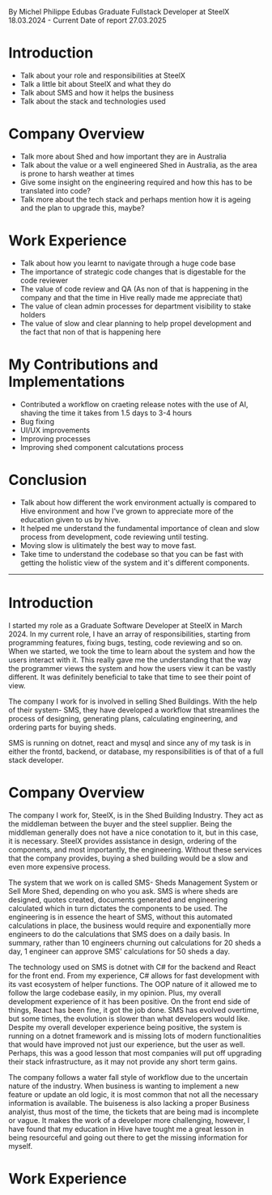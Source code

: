 By Michel Philippe Edubas
Graduate Fullstack Developer at SteelX 18.03.2024 - Current
Date of report 27.03.2025

# Introduction

- Talk about your role and responsibilities at SteelX
- Talk a little bit about SteelX and what they do
- Talk about SMS and how it helps the business
- Talk about the stack and technologies used

# Company Overview

- Talk more about Shed and how important they are in Australia
- Talk about the value or a well engineered Shed in Australia, as the area is prone to harsh weather at times
- Give some insight on the engineering required and how this has to be translated into code?
- Talk more about the tech stack and perhaps mention how it is ageing and the plan to upgrade this, maybe?

# Work Experience

- Talk about how you learnt to navigate through a huge code base
- The importance of strategic code changes that is digestable for the code reviewer
- The value of code review and QA (As non of that is happening in the company and that the time in Hive really made me appreciate that)
- The value of clean admin processes for department visibility to stake holders
- The value of slow and clear planning to help propel development and the fact that non of that is happening here

# My Contributions and Implementations

- Contributed a workflow on craeting release notes with the use of AI, shaving the time it takes from 1.5 days to 3-4 hours
- Bug fixing
- UI/UX improvements
- Improving processes
- Improving shed component calcutations process

# Conclusion

- Talk about how different the work environment actually is compared to Hive environment and how I've grown to appreciate more of the education given to us by hive.
- It helped me understand the fundamental importance of clean and slow process from development, code reviewing until testing.
- Moving slow is ulitimately the best way to move fast.
- Take time to understand the codebase so that you can be fast with getting the holistic view of the system and it's different components.

---

# Introduction

I started my role as a Graduate Software Developer at SteelX in March 2024. In my current role, I have an array of responsibilities, starting from programming features, fixing bugs, testing, code reviewing and so on. When we started, we took the time to learn about the system and how the users interact with it. This really gave me the understanding that the way the programmer views the system and how the users view it can be vastly different. It was definitely beneficial to take that time to see their point of view.

The company I work for is involved in selling Shed Buildings. With the help of their system- SMS, they have developed a workflow that streamlines the process of designing, generating plans, calculating engineering, and ordering parts for buying sheds.

SMS is running on dotnet, react and mysql and since any of my task is in either the frontd, backend, or database, my responsibilities is of that of a full stack developer.

# Company Overview

The company I work for, SteelX, is in the Shed Building Industry. They act as the middleman between the buyer and the steel supplier. Being the middleman generally does not have a nice conotation to it, but in this case, it is necessary. SteelX provides assistance in design, ordering of the components, and most importantly, the engineering. Without these services that the company provides, buying a shed building would be a slow and even more expensive process.

The system that we work on is called SMS- Sheds Management System or Sell More Shed, depending on who you ask. SMS is where sheds are designed, quotes created, documents generated and engineering calculated which in turn dictates the components to be used. The engineering is in essence the heart of SMS, without this automated calculations in place, the business would require and exponentially more engineers to do the calculations that SMS does on a daily basis. In summary, rather than 10 engineers churning out calculations for 20 sheds a day, 1 engineer can approve SMS' calculations for 50 sheds a day.

The technology used on SMS is dotnet with C# for the backend and React for the front end. From my experience, C# allows for fast development with its vast ecosystem of helper functions. The OOP nature of it allowed me to follow the large codebase easily, in my opinion. Plus, my overall development experience of it has been positive. On the front end side of things, React has been fine, it got the job done. SMS has evolved overtime, but some times, the evolution is slower than what developers would like. Despite my overall developer experience being positive, the system is running on a dotnet framework and is missing lots of modern functionalities that would have improved not just our experience, but the user as well. Perhaps, this was a good lesson that most companies will put off upgrading their stack infrastructure, as it may not provide any short term gains.

The company follows a water fall style of workflow due to the uncertain nature of the industry. When business is wanting to implement a new feature or update an old logic, it is most common that not all the necessary information is available. The buiseness is also lacking a proper Business analyist, thus most of the time, the tickets that are being mad is incomplete or vague. It makes the work of a developer more challenging, however, I have found that my education in Hive have tought me a great lesson in being resourceful and going out there to get the missing information for myself.

# Work Experience
